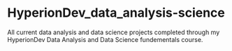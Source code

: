 # HyperionDev_data_analysis-science
All current data analysis and data science projects completed through my HyperionDev Data Analysis and Data Science fundementals course.
